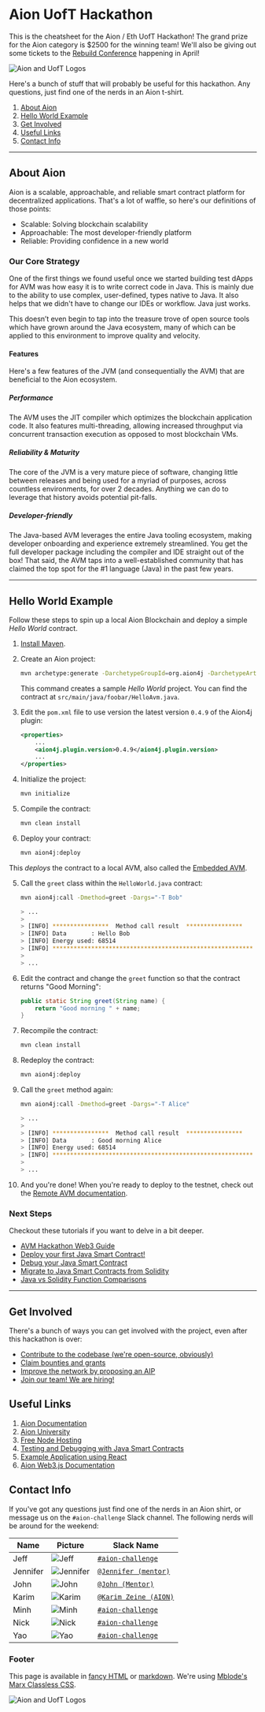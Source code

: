 # Aion UofT Hackathon

This is the cheatsheet for the Aion / Eth UofT Hackathon! The grand prize for the Aion category is $2500 for the winning team! We'll also be giving out some tickets to the [Rebuild Conference](https://rebuildconference.org/) happening in April!

![Aion and UofT Logos](images/aion-uoft.png)

Here's a bunch of stuff that will probably be useful for this hackathon. Any questions, just find one of the nerds in an Aion t-shirt.

1. [About Aion](#about-aion)
2. [Hello World Example](#hello-world-example)
3. [Get Involved](#get-involved)
4. [Useful Links](#useful-links)
5. [Contact Info](#contact-info)

---

## About Aion

Aion is a scalable, approachable, and reliable smart contract platform for decentralized applications. That's a lot of waffle, so here's our definitions of those points:

- Scalable: Solving blockchain scalability
- Approachable: The most developer-friendly platform
- Reliable: Providing confidence in a new world

### Our Core Strategy

One of the first things we found useful once we started building test dApps for AVM was how easy it is to write correct code in Java. This is mainly due to the ability to use complex, user-defined, types native to Java. It also helps that we didn't have to change our IDEs or workflow. Java just works.

This doesn’t even begin to tap into the treasure trove of open source tools which have grown around the Java ecosystem, many of which can be applied to this environment to improve quality and velocity.

#### Features

Here's a few features of the JVM (and consequentially the AVM) that are beneficial to the Aion ecosystem. 

##### Performance

The AVM uses the JIT compiler which optimizes the blockchain application code. It also features multi-threading, allowing increased throughput via concurrent transaction execution as opposed to most blockchain VMs.

##### Reliability & Maturity

The core of the JVM is a very mature piece of software, changing little between releases and being used for a myriad of purposes, across countless environments, for over 2 decades. Anything we can do to leverage that history avoids potential pit-falls.

##### Developer-friendly

The Java-based AVM leverages the entire Java tooling ecosystem, making developer onboarding and experience extremely streamlined. You get the full developer package including the compiler and IDE straight out of the box! That said, the AVM taps into a well-established community that has claimed the top spot for the #1 language (Java) in the past few years.

---

## Hello World Example

Follow these steps to spin up a local Aion Blockchain and deploy a simple _Hello World_ contract.

1. [Install Maven](https://docs.aion.network/docs/maven-and-aion4j-installation).
2. Create an Aion project:

    ```bash
    mvn archetype:generate -DarchetypeGroupId=org.aion4j -DarchetypeArtifactId=avm-archetype -DarchetypeVersion=0.6
    ```

    This command creates a sample _Hello World_ project. You can find the contract at `src/main/java/foobar/HelloAvm.java`.

3. Edit the `pom.xml` file to use version the latest version `0.4.9` of the Aion4j plugin:

    ```xml
    <properties>
        ...
        <aion4j.plugin.version>0.4.9</aion4j.plugin.version>
        ...
    </properties>
    ```

4. Initialize the project:

    ```bash
    mvn initialize
    ```

5. Compile the contract:

    ```bash
    mvn clean install
    ```

6. Deploy your contract:

    ```bash
    mvn aion4j:deploy
    ```

This _deploys_ the contract to a local AVM, also called the [Embedded AVM](https://docs.aion.network/docs/maven-and-aion4j-embedded-avm).

5. Call the `greet` class within the `HelloWorld.java` contract:

    ```bash
    mvn aion4j:call -Dmethod=greet -Dargs="-T Bob"

    > ...
    >
    > [INFO] ****************  Method call result  ****************
    > [INFO] Data       : Hello Bob
    > [INFO] Energy used: 68514
    > [INFO] *********************************************************
    >
    > ...

    ```

6. Edit the contract and change the `greet` function so that the contract returns "Good Morning":

    ```java
    public static String greet(String name) {
        return "Good morning " + name;
    }
    ```

7. Recompile the contract:

    ```bash
    mvn clean install
    ```

8. Redeploy the contract:

    ```bash
    mvn aion4j:deploy
    ```

9. Call the `greet` method again:

    ```bash
    mvn aion4j:call -Dmethod=greet -Dargs="-T Alice"

    > ...
    >
    > [INFO] ****************  Method call result  ****************
    > [INFO] Data       : Good morning Alice
    > [INFO] Energy used: 68514
    > [INFO] *********************************************************
    >
    > ...

    ```

10. And you're done! When you're ready to deploy to the testnet, check out the [Remote AVM documentation](https://learn.aion.network/docs/aion-deploy-java-smart-contract-maven).

### Next Steps

Checkout these tutorials if you want to delve in a bit deeper.

- [AVM Hackathon Web3 Guide](https://learn.aion.network/docs/avm-hackathon-web3-guide)
- [Deploy your first Java Smart Contract!](https://learn.aion.network/docs/aion-deploy-java-smart-contract-maven)
- [Debug your Java Smart Contract](https://learn.aion.network/docs/debug-your-java-smart-contract)
- [Migrate to Java Smart Contracts from Solidity](https://learn.aion.network/docs/migrate-solidity-to-java-smart-contract)
- [Java vs Solidity Function Comparisons](https://learn.aion.network/docs/java-vs-solidity-function-comparisons)

---

## Get Involved

There's a bunch of ways you can get involved with the project, even after this hackathon is over:

- [Contribute to the codebase (we're open-source, obviously)](https://github.com/aionnetwork)
- [Claim bounties and grants](https://aion.network/bounty)
- [Improve the network by proposing an AIP](https://github.com/aionnetwork/AIP)
- [Join our team! We are hiring!](https://aion.network/careers/)

## Useful Links

1. [Aion Documentation](https://docs.aion.network)
2. [Aion University](https://learn.aion.network)
3. [Free Node Hosting](https://nodesmith.io/)
4. [Testing and Debugging with Java Smart Contracts](https://blog.aion.network/debugging-avm-contracts-4a3256e86221)
5. [Example Application using React](https://github.com/aion-jiaying/HelloAVM)
6. [Aion Web3.js Documentation](https://docs.aion.network/docs/aion-web3)

## Contact Info

If you've got any questions just find one of the nerds in an Aion shirt, or message us on the `#aion-challenge` Slack channel. The following nerds will be around for the weekend:

| Name | Picture | Slack Name |
| ---- | ------- | ---------- |
| Jeff | ![Jeff](images/jeff.jpg) | [`#aion-challenge`](https://ethuoft2019.slack.com/messages/CGQ7KC8TX/) |
| Jennifer | ![Jennifer](images/jennifer.jpg) | [`@Jennifer (mentor)`](https://ethuoft2019.slack.com/messages/@UGPEZPJ92) |
| John | ![John](images/john.jpg) | [`@John (Mentor)`](https://ethuoft2019.slack.com/messages/@UGR4S92CW) |
| Karim | ![Karim](images/karim.jpg) | [`@Karim Zeine (AION)`](https://ethuoft2019.slack.com/messages/@UGR0AJFLN) |
| Minh | ![Minh](images/minh.jpg) | [`#aion-challenge`](https://ethuoft2019.slack.com/messages/CGQ7KC8TX/) |
| Nick | ![Nick](images/nick.jpg) | [`#aion-challenge`](https://ethuoft2019.slack.com/messages/CGQ7KC8TX/) |
| Yao | ![Yao](images/yao.jpg) | [`#aion-challenge`](https://ethuoft2019.slack.com/messages/CGQ7KC8TX/) |

### Footer

This page is available in [fancy HTML](https://aionuoft.ca/index.html) or [markdown](https://aionuoft.ca/cheatsheet.md). We're using [Mblode's Marx Classless CSS](https://github.com/mblode/marx).

![Aion and UofT Logos](images/aion-uoft.png)
